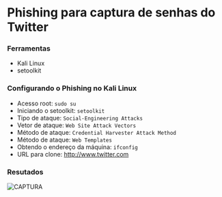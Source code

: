 # Phishing para captura de senhas do Twitter


### Ferramentas

- Kali Linux
- setoolkit

### Configurando o Phishing no Kali Linux

- Acesso root: ``` sudo su ```
- Iniciando o setoolkit: ``` setoolkit ```
- Tipo de ataque: ``` Social-Engineering Attacks ```
- Vetor de ataque: ``` Web Site Attack Vectors ```
- Método de ataque: ```Credential Harvester Attack Method ```
- Método de ataque: ``` Web Templates ```
- Obtendo o endereço da máquina: ``` ifconfig ```
- URL para clone: http://www.twitter.com


### Resutados

![CAPTURA](https://github.com/YvensS/cibersecurity-desafio-phishing/assets/36092996/55b957ec-fc34-40a7-85c6-9aba4fc3c5ba)
